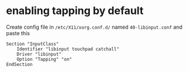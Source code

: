 # enabling tapping by default

Create config file in `/etc/X11/xorg.conf.d/` named `40-libinput.conf` and paste this
    
    Section "InputClass"
        Identifier "libinput touchpad catchall"
        Driver "libinput"
        Option "Tapping" "on"
    EndSection
